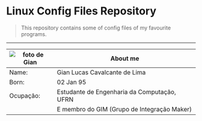# Linux Config Files Repository
> This repository contains some of config files of my favourite programs.

- - -

| ![foto de Gian](https://raw.githubusercontent.com/Giansama/git-tutorial/master/códigos-fontes/readme/foto.jpg) | About me						 |
|---		|---											|
| Name: 	| Gian Lucas Cavalcante de Lima					|
| Born: 	| 02 Jan 95 							|
| Ocupação:	| Estudante de Engenharia da Computação, UFRN 	|
|			|E membro do GIM (Grupo de Integração Maker) 	|
